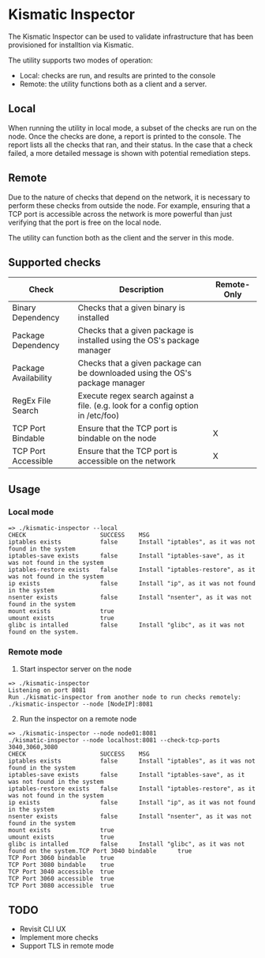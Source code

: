# Kismatic Inspector

The Kismatic Inspector can be used to validate infrastructure that has been provisioned
for installtion via Kismatic.

The utility supports two modes of operation:
* Local: checks are run, and results are printed to the console
* Remote: the utility functions both as a client and a server.

## Local
When running the utility in local mode, a subset of the checks are run on the node.
Once the checks are done, a report is printed to the console. The report
lists all the checks that ran, and their status. In the case that a check failed,
a more detailed message is shown with potential remediation steps.

## Remote
Due to the nature of checks that depend on the network, it is necessary to
perform these checks from outside the node. For example, ensuring that a TCP port
is accessible across the network is more powerful than just verifying that the
port is free on the local node.

The utility can function both as the client and the server in this mode.

## Supported checks
| Check                | Description                                                                       | Remote-Only |
|----------------------|-----------------------------------------------------------------------------------|-------------|
| Binary Dependency    | Checks that a given binary is installed                                           |             |
| Package Dependency   | Checks that a given package is installed using the OS's package manager           |             |
| Package Availability | Checks that a given package can be downloaded using the OS's package manager      |             |
| RegEx File Search    | Execute regex search against a file. (e.g. look for a config option in /etc/foo)  |             |
| TCP Port Bindable    | Ensure that the TCP port is bindable on the node                                  |      X      |
| TCP Port Accessible  | Ensure that the TCP port is accessible on the network                             |      X      |


## Usage


### Local mode
```
=> ./kismatic-inspector --local
CHECK                     SUCCESS    MSG
iptables exists           false      Install "iptables", as it was not found in the system
iptables-save exists      false      Install "iptables-save", as it was not found in the system
iptables-restore exists   false      Install "iptables-restore", as it was not found in the system
ip exists                 false      Install "ip", as it was not found in the system
nsenter exists            false      Install "nsenter", as it was not found in the system
mount exists              true
umount exists             true
glibc is intalled         false      Install "glibc", as it was not found on the system.
```

### Remote mode
1. Start inspector server on the node
```
=> ./kismatic-inspector
Listening on port 8081
Run ./kismatic-inspector from another node to run checks remotely: ./kismatic-inspector --node [NodeIP]:8081
```
2. Run the inspector on a remote node
```
=> ./kismatic-inspector --node node01:8081
./kismatic-inspector --node localhost:8081 --check-tcp-ports 3040,3060,3080
CHECK                     SUCCESS    MSG
iptables exists           false      Install "iptables", as it was not found in the system
iptables-save exists      false      Install "iptables-save", as it was not found in the system
iptables-restore exists   false      Install "iptables-restore", as it was not found in the system
ip exists                 false      Install "ip", as it was not found in the system
nsenter exists            false      Install "nsenter", as it was not found in the system
mount exists              true
umount exists             true
glibc is intalled         false      Install "glibc", as it was not found on the system.TCP Port 3040 bindable		true
TCP Port 3060 bindable    true
TCP Port 3080 bindable    true
TCP Port 3040 accessible  true
TCP Port 3060 accessible  true
TCP Port 3080 accessible  true
```

## TODO
* Revisit CLI UX
* Implement more checks
* Support TLS in remote mode
